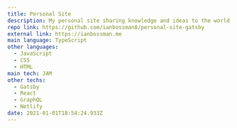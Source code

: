```yaml
---
title: Personal Site
description: My personal site sharing knowledge and ideas to the world.
repo link: https://github.com/ianbossman8/personal-site-gatsby
external link: https://ianbossman.me
main language: TypeScript
other languages:
  - JavaScript
  - CSS
  - HTML
main tech: JAM
other techs:
  - Gatsby
  - React
  - GraphQL
  - Netlify
date: 2021-01-01T18:54:24.933Z
---
```

